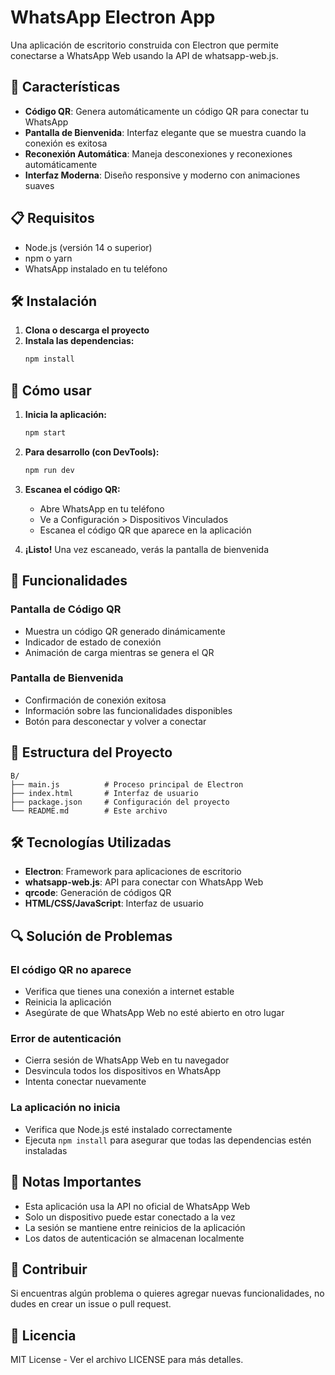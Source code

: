 # WhatsApp Electron App

Una aplicación de escritorio construida con Electron que permite conectarse a WhatsApp Web usando la API de whatsapp-web.js.

## 🚀 Características

- **Código QR**: Genera automáticamente un código QR para conectar tu WhatsApp
- **Pantalla de Bienvenida**: Interfaz elegante que se muestra cuando la conexión es exitosa
- **Reconexión Automática**: Maneja desconexiones y reconexiones automáticamente
- **Interfaz Moderna**: Diseño responsive y moderno con animaciones suaves

## 📋 Requisitos

- Node.js (versión 14 o superior)
- npm o yarn
- WhatsApp instalado en tu teléfono

## 🛠️ Instalación

1. **Clona o descarga el proyecto**
2. **Instala las dependencias:**
   ```bash
   npm install
   ```

## 🚀 Cómo usar

1. **Inicia la aplicación:**
   ```bash
   npm start
   ```

2. **Para desarrollo (con DevTools):**
   ```bash
   npm run dev
   ```

3. **Escanea el código QR:**
   - Abre WhatsApp en tu teléfono
   - Ve a Configuración > Dispositivos Vinculados
   - Escanea el código QR que aparece en la aplicación

4. **¡Listo!** Una vez escaneado, verás la pantalla de bienvenida

## 📱 Funcionalidades

### Pantalla de Código QR
- Muestra un código QR generado dinámicamente
- Indicador de estado de conexión
- Animación de carga mientras se genera el QR

### Pantalla de Bienvenida
- Confirmación de conexión exitosa
- Información sobre las funcionalidades disponibles
- Botón para desconectar y volver a conectar

## 🔧 Estructura del Proyecto

```
B/
├── main.js          # Proceso principal de Electron
├── index.html       # Interfaz de usuario
├── package.json     # Configuración del proyecto
└── README.md        # Este archivo
```

## 🛠️ Tecnologías Utilizadas

- **Electron**: Framework para aplicaciones de escritorio
- **whatsapp-web.js**: API para conectar con WhatsApp Web
- **qrcode**: Generación de códigos QR
- **HTML/CSS/JavaScript**: Interfaz de usuario

## 🔍 Solución de Problemas

### El código QR no aparece
- Verifica que tienes una conexión a internet estable
- Reinicia la aplicación
- Asegúrate de que WhatsApp Web no esté abierto en otro lugar

### Error de autenticación
- Cierra sesión de WhatsApp Web en tu navegador
- Desvincula todos los dispositivos en WhatsApp
- Intenta conectar nuevamente

### La aplicación no inicia
- Verifica que Node.js esté instalado correctamente
- Ejecuta `npm install` para asegurar que todas las dependencias estén instaladas

## 📝 Notas Importantes

- Esta aplicación usa la API no oficial de WhatsApp Web
- Solo un dispositivo puede estar conectado a la vez
- La sesión se mantiene entre reinicios de la aplicación
- Los datos de autenticación se almacenan localmente

## 🤝 Contribuir

Si encuentras algún problema o quieres agregar nuevas funcionalidades, no dudes en crear un issue o pull request.

## 📄 Licencia

MIT License - Ver el archivo LICENSE para más detalles. 